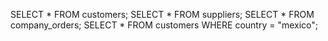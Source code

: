 SELECT * FROM customers;
SELECT * FROM suppliers;
SELECT * FROM company_orders;
SELECT * FROM customers WHERE country = "mexico";
